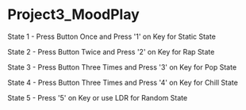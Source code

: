 # Project3_MoodPlay

State 1 - Press Button Once and Press '1' on Key for Static State

State 2 - Press Button Twice and Press '2' on Key for Rap State

State 3 - Press Button Three Times and Press '3' on Key for Pop State

State 4 - Press Button Three Times and Press '4' on Key for Chill State

State 5 - Press '5' on Key or use LDR for Random State
